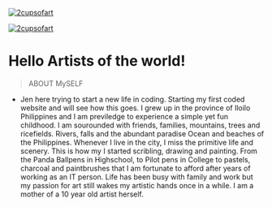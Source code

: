 <a href="http://2cupsofart.com"><img src="https://avatars1.githubusercontent.com/u/4284691?v=3&s=200" title="2cupsofart" alt="2cupsofart"></a>

<a href="http://2cupsofart.com"><img src="https://https://www.diamondartclub.com/collections/coffee-tea/products/coffee-cup-diamond-art-painting?variant=7995620491315" title="Coffee" alt="2cupsofart"></a>

<!-- [![2cupsofart](https://avatars1.githubusercontent.com/u/4284691?v=3&s=200)](http://2cupsofart.com.com) -->

# Hello Artists of the world!

> ABOUT MySELF

- Jen here trying to start a new life in coding. Starting my first coded website and will see how this goes. 
I grew up in the province of Iloilo Philippines and I am previledge to experience a simple yet fun childhood. I am sourounded with friends, families, mountains, trees and ricefields. Rivers, falls and the abundant paradise Ocean and beaches of the Philippines. Whenever I live in the city, I miss the primitive life and scenery. This is how my I started scribling, drawing and painting. From the Panda Ballpens in Highschool, to Pilot pens in College to pastels, charcoal and paintbrushes that I am fortunate to afford after years of working as an IT person. Life has been busy with family and work but my passion for art still wakes my artistic hands once in a while. I am a mother of a 10 year old artist herself. 


